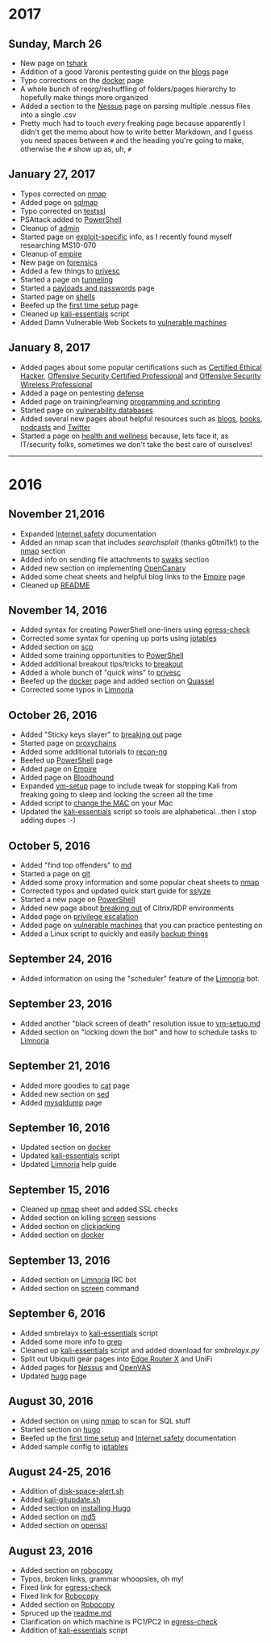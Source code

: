 # 2017
## Sunday, March 26
* New page on [tshark](cmdline/linux/tshark.md)
* Addition of a good Varonis pentesting guide on the [blogs](resources/blogs.md) page
* Typo corrections on the [docker](web/docker.md) page
* A whole bunch of reorg/reshuffling of folders/pages hierarchy to hopefully make things more organized
* Added a section to the [Nessus](pentesting/vulnerability-scanners/nessus.md) page on parsing multiple .nessus files into a single .csv
* Pretty much had to touch *every* freaking page because apparently I didn't get the memo about how to write better Markdown, and I guess you need spaces between `#` and the heading you're going to make, otherwise the `#` show up as, uh, `#`


## January 27, 2017
* Typos corrected on [nmap](cmdline/linux/nmap.md)
* Added page on [sqlmap](cmdline/linux/sqlmap.md)
* Typo corrected on [testssl](cmdline/linux/testssl.md)
* PSAttack added to [PowerShell](cmdline/windows/powershell.md)
* Cleanup of [admin](pentesting/admin/admin.md)
* Started page on [exploit-specific](pentesting/exploit-info/exploit-info.md) info, as I recently found myself researching MS10-070
* Cleanup of [empire](pentesting/netpen/empire.md)
* New page on [forensics](pentesting/netpen/forensics.md)
* Added a few things to [privesc](pentesting/netpen/privesc.md)
* Started a page on [tunneling](pentesting/netpen/tunneling.md) 
* Started a [payloads and passwords](pentesting/payloads/payloads-and-passwords.md) page
* Started page on [shells](pentesting/webapp/shells.md)
* Beefed up the [first time setup](resources/best-practices/1sttimesetup.md) page
* Cleaned up [kali-essentials](scripts/linux/kali-essentials.sh) script
* Added Damn Vulnerable Web Sockets to [vulnerable machines](training/vulnerable-machines.md)

## January 8, 2017
* Added pages about some popular certifications such as [Certified Ethical Hacker](certifications/ceh.md), [Offensive Security Certified Professional](certifications/oscp.md) and [Offensive Security Wireless Professional](certifications/oswp.md)
* Added a page on pentesting [defense](pentesting/netpen/defense-hardening.md)
* Added page on training/learning [programming and scripting](training/programming-and-scripting.md)
* Started page on [vulnerability databases](pentesting/vulnerability-scanners/vulnerability-databases.md)
* Added several new pages about helpful resources such as [blogs](resources/blogs.md), [books](resources/books.md), [podcasts](resources/podcasts.md) and [Twitter](resources/twitter.md)
* Started a page on [health and wellness](resources/health-and-wellness.md) because, lets face it, as IT/security folks, sometimes we don't take the best care of ourselves!

---

# 2016

## November 21,2016
* Expanded [Internet safety](best-practices/internetsafety.md) documentation
* Added an nmap scan that includes *searchsploit* (thanks g0tmi1k!) to the [nmap](cmdline/linux/nmap.md) section
* Added info on sending file attachments to [swaks](cmdline/linux/swaks.md) section
* Added new section on implementing [OpenCanary](pentesting/honeypots/opencanary.md)
* Added some cheat sheets and helpful blog links to the [Empire](pentesting/netpen/empire.md) page
* Cleaned up [README](README.md)

## November 14, 2016
* Added syntax for creating PowerShell one-liners using [egress-check](cmdline/linux/egress-check.md)
* Corrected some syntax for opening up ports using [iptables](cmdline/linux/iptables.md)
* Added section on [scp](cmdline/linux/scp.md)
* Added some training opportunities to [PowerShell](cmdline/windows/powershell.md) 
* Added additional breakout tips/tricks to [breakout](pentesting/netpen/breakout.md) 
* Added a whole bunch of "quick wins" to [privesc](pentesting/netpen/privesc.md)
* Beefed up the [docker](web/docker.md) page and added section on [Quassel](web/docker.md/#quassel)
* Corrected some typos in [Limnoria](web/limnoria.md)

## October 26, 2016
* Added "Sticky keys slayer" to [breaking out](pentesting/netpen/breakout.md) page
* Started page on [proxychains](cmdline/linux/proxychains.md)
* Added some additional tutorials to [recon-ng](cmdline/linux/recon-ng.md)
* Beefed up [PowerShell](cmdline/windows/powershell.md) page
* Added page on [Empire](pentesting/netpen/empire.md)
* Added page on [Bloodhound](pentesting/netpen/bloodhound.md)
* Expanded [vm-setup](pentesting/vm-setup/vm-setup.md) page to include tweak for stopping Kali from freaking going to sleep and locking the screen all the time
* Added script to [change the MAC](scripts/mac/changemac.md) on your Mac
* Updated the [kali-essentials](scripts/linux/kali-essentials.sh) script so tools are alphabetical...then I stop adding dupes :-)

## October 5, 2016
* Added "find top offenders" to [md](cmdline/linux/du.md)
* Started a page on [git](cmdline/linux/git.md)
* Added some proxy information and some popular cheat sheets to [nmap](cmdline/linux/nmap.md)
* Corrected typos and updated quick start guide for [sslyze](cmdline/linux/sslyze.md)
* Started a new page on [PowerShell](cmdline/windows/powershell.md)
* Added new page about [breaking out](pentesting/netpen/breakout.md) of Citrix/RDP environments
* Added page on [privilege escalation](pentesting/netpen/privesc.md)
* Added page on [vulnerable machines](pentesting/training/vulnerablemachines.md) that you can practice pentesting on
* Added a Linux script to quickly and easily [backup things](scripts/linux/backup-stuff.sh)

## September 24, 2016
* Added information on using the "scheduler" feature of the [Limnoria](web/limnoria.md) bot.

## September 23, 2016
* Added another "black screen of death" resolution issue to [vm-setup.md](pentesting/vm-setup/vm-setup.md)
* Added section on "locking down the bot" and how to schedule tasks to [Limnoria](web/limnoria.md)

## September 21, 2016
* Added more goodies to [cat](cmdline/linux/cat.md) page
* Added new section on [sed](cmdline/linux/sed.md)
* Added [mysqldump](cmdline/linux/mysqldump.md) page

## September 16, 2016
* Updated section on [docker](web/docker.md)
* Updated [kali-essentials](scripts/linux/kali-essentials.sh) script
* Updated [Limnoria](web/limnoria.md) help guide

## September 15, 2016
* Cleaned up [nmap](cmdline/linux/nmap.md) sheet and added SSL checks
* Added section on killing [screen](cmdline/linux/screen.md) sessions
* Added section on [clickjacking](pentesting/webapp/clickjacking.md)
* Added section on [docker](web/docker.md)

## September 13, 2016
* Added section on [Limnoria](web/limnoria.md) IRC bot
* Added section on [screen](cmdline/linux/screen.md) command

## September 6, 2016
* Added smbrelayx to [kali-essentials](scripts/kali-essentials.sh) script 
* Added some more info to [grep](cmdline/linux/grep.md)
* Cleaned up [kali-essentials](scripts/linux/kali-essentials.sh) script and added download for *smbrelayx.py*
* Split out Ubiquiti gear pages into [Edge Router X](hardware/ubiquiti/edgerouterx/erx.md) and UniFi
* Added pages for [Nessus](pentesting/vulnerability-scanners/nessus.md) and [OpenVAS](pentesting/vulnerability-scanners/openvas.md) 
* Updated [hugo](web/hugo.md) page

## August 30, 2016
* Added section on using [nmap](cmdline/linux/nmap.md) to scan for SQL stuff
* Started section on [hugo](web/hugo.md)
* Beefed up the [first time setup](best-practices/1sttimesetup.md) and [Internet safety](best-practices/internetsafety.md) documentation
* Added sample config to [iptables](cmdline/linux/iptables.md)

## August 24-25, 2016
* Addition of [disk-space-alert.sh](scripts/linux/disk-space-alert.sh)
* Added [kali-gitupdate.sh](scripts/linux/kali-gitupdate.sh)
* Added section on [installing Hugo](web/hugo.md)
* Added section on [md5](cmdline/mac/md5.md)
* Added section on [openssl](cmdline/mac/openssl.md)

## August 23, 2016
* Added section on [robocopy](cmdline/windows/robocopy.md)
* Typos, broken links, grammar whoopsies, oh my!
* Fixed link for [egress-check](cmdline/linux/egress-check.md)
* Fixed link for [Robocopy](cmdline/windows/robocopy.md)
* Added section on [Robocopy](cmdline/windows/robocopy.md)
* Spruced up the [readme.md](README.md)
* Clarification on which machine is PC1/PC2 in [egress-check](cmdline/linux/egress-check.md)
* Addition of [kali-essentials](scripts/kali-essentials.sh) script